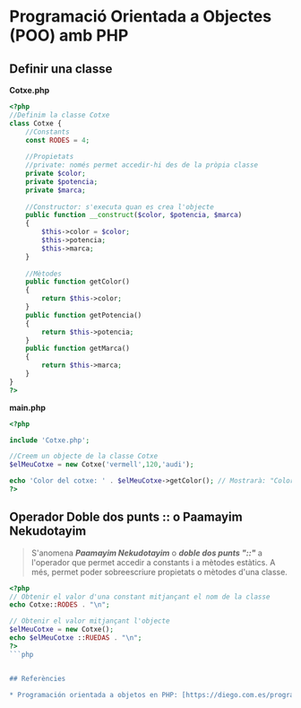 <!-- notoc -->

# Programació Orientada a Objectes (POO) amb PHP

## Definir una classe

**Cotxe.php**

```php
<?php
//Definim la classe Cotxe
class Cotxe {
    //Constants
    const RODES = 4;
    
    //Propietats
    //private: només permet accedir-hi des de la pròpia classe
    private $color;
    private $potencia;
    private $marca;
    
    //Constructor: s'executa quan es crea l'objecte
    public function __construct($color, $potencia, $marca)
    {
        $this->color = $color;
        $this->potencia;
        $this->marca;
    }
    
    //Mètodes
    public function getColor()
    {
        return $this->color;
    }
    public function getPotencia()
    {
        return $this->potencia;
    }
    public function getMarca()
    {
        return $this->marca;
    }   
}
?>
```

**main.php**
```php
<?php

include 'Cotxe.php';

//Creem un objecte de la classe Cotxe
$elMeuCotxe = new Cotxe('vermell',120,'audi');

echo 'Color del cotxe: ' . $elMeuCotxe->getColor(); // Mostrarà: "Color del coche: vermell"
?>
```



## Operador Doble dos punts :: o Paamayim Nekudotayim

> S'anomena **_Paamayim Nekudotayim_** o **_doble dos punts "::"_** a l'operador que permet accedir a constants i a mètodes estàtics.
> A més, permet poder sobreescriure propietats o mètodes d'una classe. 

```php
<?php
// Obtenir el valor d'una constant mitjançant el nom de la classe
echo Cotxe::RODES . "\n";

// Obtenir el valor mitjançant l'objecte
$elMeuCotxe = new Cotxe();
echo $elMeuCotxe ::RUEDAS . "\n";
?>
```php


## Referències

* Programación orientada a objetos en PHP: [https://diego.com.es/programacion-orientada-a-objetos-en-php](https://diego.com.es/programacion-orientada-a-objetos-en-php)]

